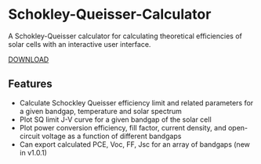 # Schokley-Queisser-Calculator
A Schokley-Queisser calculator for calculating theoretical efficiencies of solar cells with an interactive user interface.

[DOWNLOAD](https://github.com/SarthakJariwala/Schokley-Queisser-Calculator/releases)

## Features
* Calculate Schockley Queisser efficiency limit and related parameters for a given bandgap, temperature and solar spectrum
* Plot SQ limit J-V curve for a given bandgap of the solar cell
* Plot power conversion efficiency, fill factor, current density, and open-circuit voltage as a function of different bandgaps
* Can export calculated PCE, Voc, FF, Jsc for an array of bandgaps (new in v1.0.1)
